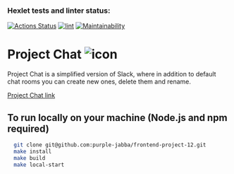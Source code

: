 ### Hexlet tests and linter status:
[![Actions Status](https://github.com/purple-jabba/frontend-project-12/actions/workflows/hexlet-check.yml/badge.svg)](https://github.com/purple-jabba/frontend-project-12/actions)
[![lint](https://github.com/purple-jabba/frontend-project-12/actions/workflows/lint.yml/badge.svg)](https://github.com/purple-jabba/frontend-project-12/actions/workflows/lint.yml)
[![Maintainability](https://api.codeclimate.com/v1/badges/285fb573722dc1169709/maintainability)](https://codeclimate.com/github/purple-jabba/frontend-project-12/maintainability)

# Project Chat ![icon](https://img.icons8.com/external-bearicons-glyph-bearicons/64/external-Chat-happiness-bearicons-glyph-bearicons.png)
Project Chat is a simplified version of Slack, where in addition to default chat rooms you can create new ones, delete them and rename.

[Project Chat link](https://chat-0df4.onrender.com/)

## To run locally on your machine (Node.js and npm required)
```bash
  git clone git@github.com:purple-jabba/frontend-project-12.git
  make install
  make build
  make local-start
```
